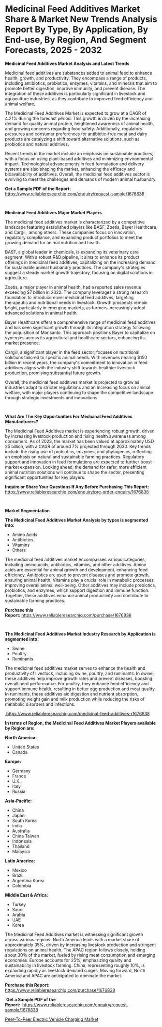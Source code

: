 <p><h1>Medicinal Feed Additives Market Share & Market New Trends Analysis Report By Type, By Application, By End-use, By Region, And Segment Forecasts, 2025 - 2032</h1></p><p><strong>Medicinal Feed Additives Market Analysis and Latest Trends</strong></p>
<p><p>Medicinal feed additives are substances added to animal feed to enhance health, growth, and productivity. They encompass a range of products, including antibiotics, probiotics, enzymes, vitamins, and minerals that aim to promote better digestion, improve immunity, and prevent disease. The integration of these additives is particularly significant in livestock and aquaculture industries, as they contribute to improved feed efficiency and animal welfare.</p><p>The Medicinal Feed Additives Market is expected to grow at a CAGR of 4.21% during the forecast period. This growth is driven by the increasing demand for quality animal protein, heightened awareness of animal health, and growing concerns regarding food safety. Additionally, regulatory pressures and consumer preferences for antibiotic-free meat and dairy products are catalyzing a shift toward alternative solutions, such as probiotics and natural additives.</p><p>Recent trends in the market include an emphasis on sustainable practices, with a focus on using plant-based additives and minimizing environmental impact. Technological advancements in feed formulation and delivery systems are also shaping the market, enhancing the efficacy and bioavailability of additives. Overall, the medicinal feed additives sector is evolving to meet the challenges and demands of modern animal husbandry.</p></p>
<p><strong>Get a Sample PDF of the Report:&nbsp;</strong> <a href="https://www.reliableresearchiq.com/enquiry/request-sample/1676838?utm_campaign=3519&utm_medium=2&utm_source=Github&utm_content=ia&utm_term=07042025&utm_id=medicinal-feed-additives">https://www.reliableresearchiq.com/enquiry/request-sample/1676838</a></p>
<p>&nbsp;</p>
<p><strong>Medicinal Feed Additives Major Market Players</strong></p>
<p><p>The medicinal feed additives market is characterized by a competitive landscape featuring established players like BASF, Zoetis, Bayer Healthcare, and Cargill, among others. These companies focus on innovation, regulatory compliance, and expanding product portfolios to meet the growing demand for animal nutrition and health.</p><p>BASF, a global leader in chemicals, is expanding its veterinary care segment. With a robust R&D pipeline, it aims to enhance its product offerings in medicinal feed additives, capitalizing on the increasing demand for sustainable animal husbandry practices. The company's strategies suggest a steady market growth trajectory, focusing on digital solutions in agriculture.</p><p>Zoetis, a major player in animal health, had a reported sales revenue exceeding $7 billion in 2022. The company leverages a strong research foundation to introduce novel medicinal feed additives, targeting therapeutic and nutritional needs in livestock. Growth prospects remain bright, particularly in emerging markets, as farmers increasingly adopt advanced solutions in animal health.</p><p>Bayer Healthcare offers a comprehensive range of medicinal feed additives and has seen significant growth through its integration strategy following the acquisition of Monsanto. This approach positions Bayer to capitalize on synergies across its agricultural and healthcare sectors, enhancing its market presence.</p><p>Cargill, a significant player in the feed sector, focuses on nutritional solutions tailored to specific animal needs. With revenues nearing $150 billion in recent years, the company's commitment to innovation in feed additives aligns with the industry shift towards healthier livestock production, promising substantial future growth.</p><p>Overall, the medicinal feed additives market is projected to grow as industries adapt to stricter regulations and an increasing focus on animal welfare, with major players continuing to shape the competitive landscape through strategic investments and innovations.</p></p>
<p>&nbsp;</p>
<p><strong>What Are The Key Opportunities For Medicinal Feed Additives Manufacturers?</strong></p>
<p><p>The Medicinal Feed Additives market is experiencing robust growth, driven by increasing livestock production and rising health awareness among consumers. As of 2023, the market has been valued at approximately USD 25 billion, with a CAGR of around 7% projected through 2030. Key trends include the rising use of probiotics, enzymes, and phytogenics, reflecting an emphasis on natural and sustainable farming practices. Regulatory support and innovation in feed formulations are expected to further boost market expansion. Looking ahead, the demand for safer, more efficient animal nutrition solutions will continue to shape the sector, presenting significant opportunities for key players.</p></p>
<p><strong>Inquire or Share Your Questions If Any Before Purchasing This Report:</strong> <a href="https://www.reliableresearchiq.com/enquiry/pre-order-enquiry/1676838?utm_campaign=3519&utm_medium=2&utm_source=Github&utm_content=ia&utm_term=07042025&utm_id=medicinal-feed-additives">https://www.reliableresearchiq.com/enquiry/pre-order-enquiry/1676838</a></p>
<p>&nbsp;</p>
<p><strong>Market Segmentation</strong></p>
<p><strong>The Medicinal Feed Additives Market Analysis by types is segmented into:</strong></p>
<p><ul><li>Amino Acids</li><li>Antibiotics</li><li>Vitamins</li><li>Others</li></ul></p>
<p><p>The medicinal feed additives market encompasses various categories, including amino acids, antibiotics, vitamins, and other additives. Amino acids are essential for animal growth and development, enhancing feed efficiency. Antibiotics are used to prevent diseases and promote growth, ensuring animal health. Vitamins play a crucial role in metabolic processes, improving overall animal well-being. Other additives may include prebiotics, probiotics, and enzymes, which support digestion and immune function. Together, these additives enhance animal productivity and contribute to sustainable farming practices.</p></p>
<p><strong>Purchase this Report:&nbsp;</strong><a href="https://www.reliableresearchiq.com/purchase/1676838?utm_campaign=3519&utm_medium=2&utm_source=Github&utm_content=ia&utm_term=07042025&utm_id=medicinal-feed-additives">https://www.reliableresearchiq.com/purchase/1676838</a></p>
<p>&nbsp;</p>
<p><strong>The Medicinal Feed Additives Market Industry Research by Application is segmented into:</strong></p>
<p><ul><li>Swine</li><li>Poultry</li><li>Ruminants</li></ul></p>
<p><p>The medicinal feed additives market serves to enhance the health and productivity of livestock, including swine, poultry, and ruminants. In swine, these additives help improve growth rates and prevent diseases, boosting overall herd performance. For poultry, they enhance feed efficiency and support immune health, resulting in better egg production and meat quality. In ruminants, these additives aid digestion and nutrient absorption, promoting weight gain and milk production while reducing the risks of metabolic disorders and infections.</p></p>
<p><a href="https://www.reliableresearchiq.com/medicinal-feed-additives-r1676838?utm_campaign=3519&utm_medium=2&utm_source=Github&utm_content=ia&utm_term=07042025&utm_id=medicinal-feed-additives">&nbsp;https://www.reliableresearchiq.com/medicinal-feed-additives-r1676838</a></p>
<p><strong>In terms of Region, the Medicinal Feed Additives Market Players available by Region are:</strong></p>
<p>
    <p> <strong> North America: </strong>
        <ul>
            <li>United States</li>
            <li>Canada</li>
        </ul>
        </p> 
    <p> <strong> Europe: </strong>
        <ul>
            <li>Germany</li>
            <li>France</li>
            <li>U.K.</li>
            <li>Italy</li>
            <li>Russia</li>
        </ul>
        </p> 
    <p> <strong> Asia-Pacific: </strong>
        <ul>
            <li>China</li>
            <li>Japan</li>
            <li>South Korea</li>
            <li>India</li>
            <li>Australia</li>
            <li>China Taiwan</li>
            <li>Indonesia</li>
            <li>Thailand</li>
            <li>Malaysia</li>
        </ul>
        </p> 
    <p> <strong> Latin America: </strong>
        <ul>
            <li>Mexico</li>
            <li>Brazil</li>
            <li>Argentina Korea</li>
            <li>Colombia</li>
        </ul>
        </p> 
    <p> <strong> Middle East & Africa: </strong>
        <ul>
            <li>Turkey</li>
            <li>Saudi</li>
            <li>Arabia</li>
            <li>UAE</li>
            <li>Korea</li>
        </ul>
    </p>
    </p>
<p><p>The Medicinal Feed Additives market is witnessing significant growth across various regions. North America leads with a market share of approximately 35%, driven by increasing livestock production and stringent regulations on animal health. The APAC region follows closely, holding about 30% of the market, fueled by rising meat consumption and emerging economies. Europe accounts for 25%, emphasizing quality and sustainability in livestock farming. China, representing roughly 10%, is expanding rapidly as livestock demand surges. Moving forward, North America and APAC are anticipated to dominate the market.</p></p>
<p><strong>Purchase this Report: </strong><a href="https://www.reliableresearchiq.com/purchase/1676838?utm_campaign=3519&utm_medium=2&utm_source=Github&utm_content=ia&utm_term=07042025&utm_id=medicinal-feed-additives">https://www.reliableresearchiq.com/purchase/1676838</a></p>
<p>&nbsp;<strong>Get a Sample PDF of the Report:&nbsp;&nbsp;</strong><a href="https://www.reliableresearchiq.com/enquiry/request-sample/1676838?utm_campaign=3519&utm_medium=2&utm_source=Github&utm_content=ia&utm_term=07042025&utm_id=medicinal-feed-additives">https://www.reliableresearchiq.com/enquiry/request-sample/1676838</a></p>
<p><strong></strong></p>
<p><p><a href="https://github.com/sanokdagada01/Market-Research-Report-List-1/blob/main/peer-to-peer-electric-vehicle-charging-market.md?utm_campaign=3519&utm_medium=2&utm_source=Github&utm_content=ia&utm_term=07042025&utm_id=medicinal-feed-additives">Peer-To-Peer Electric Vehicle Charging Market</a></p></p>